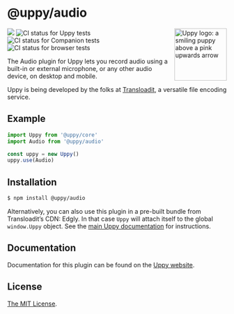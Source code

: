 # @uppy/audio

<img src="https://uppy.io/img/logo.svg" width="120" alt="Uppy logo: a smiling puppy above a pink upwards arrow" align="right">

<a href="https://www.npmjs.com/package/@uppy/audio"><img src="https://img.shields.io/npm/v/@uppy/webcam.svg?style=flat-square"></a> <img src="https://github.com/transloadit/uppy/workflows/Tests/badge.svg" alt="CI status for Uppy tests"> <img src="https://github.com/transloadit/uppy/workflows/Companion/badge.svg" alt="CI status for Companion tests"> <img src="https://github.com/transloadit/uppy/workflows/End-to-end%20tests/badge.svg" alt="CI status for browser tests">

The Audio plugin for Uppy lets you record audio using a built-in or external microphone, or any other audio device, on desktop and mobile.

Uppy is being developed by the folks at [Transloadit](https://transloadit.com), a versatile file encoding service.

## Example

```js
import Uppy from '@uppy/core'
import Audio from '@uppy/audio'

const uppy = new Uppy()
uppy.use(Audio)
```

## Installation

```bash
$ npm install @uppy/audio
```

Alternatively, you can also use this plugin in a pre-built bundle from Transloadit’s CDN: Edgly. In that case `Uppy` will attach itself to the global `window.Uppy` object. See the [main Uppy documentation](https://uppy.io/docs/#Installation) for instructions.

## Documentation

Documentation for this plugin can be found on the [Uppy website](https://uppy.io/docs/webcam).

## License

[The MIT License](./LICENSE).
